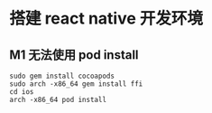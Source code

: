 # 搭建 react native 开发环境

## M1 无法使用 pod install

```shell
sudo gem install cocoapods
sudo arch -x86_64 gem install ffi
cd ios
arch -x86_64 pod install
```